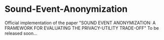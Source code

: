 # Sound-Event-Anonymization
Official implementation of the paper "SOUND EVENT ANONYMIZATION: A FRAMEWORK FOR EVALUATING THE PRIVACY-UTILITY TRADE-OFF"
To be released soon...

